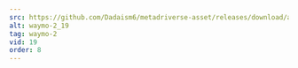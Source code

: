```yaml
---
src: https://github.com/Dadaism6/metadriverse-asset/releases/download/assetsv1.0.2/waymo-2_19.mp4
alt: waymo-2_19
tag: waymo-2
vid: 19
order: 8
---
```

